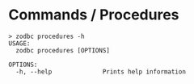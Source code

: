 # Commands / Procedures

```console
> zodbc procedures -h
USAGE:
  zodbc procedures [OPTIONS]

OPTIONS:
  -h, --help              Prints help information
```
